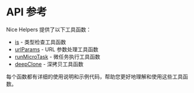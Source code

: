 # API 参考

Nice Helpers 提供了以下工具函数：

- [is](/api/is) - 类型检查工具函数
- [urlParams](/api/urlParams) - URL 参数处理工具函数
- [runMicroTask](/api/runMicroTask) - 微任务执行工具函数
- [deepClone](/api/deepClone) - 深拷贝工具函数

每个函数都有详细的使用说明和示例代码，帮助您更好地理解和使用这些工具函数。